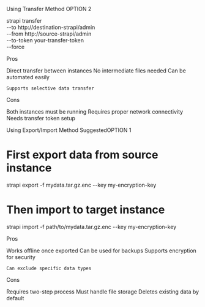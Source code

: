 Using Transfer Method
OPTION 2

strapi transfer \
 --to http://destination-strapi/admin \
 --from http://source-strapi/admin \
 --to-token your-transfer-token \
 --force

Pros

Direct transfer between instances
No intermediate files needed
Can be automated easily

    Supports selective data transfer

Cons

Both instances must be running
Requires proper network connectivity
Needs transfer token setup

Using Export/Import Method
SuggestedOPTION 1

# First export data from source instance

strapi export -f mydata.tar.gz.enc --key my-encryption-key

# Then import to target instance

strapi import -f path/to/mydata.tar.gz.enc --key my-encryption-key

Pros

Works offline once exported
Can be used for backups
Supports encryption for security

    Can exclude specific data types

Cons

Requires two-step process
Must handle file storage
Deletes existing data by default

